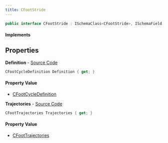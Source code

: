 ```yaml
---
title: CFootStride
---
```


```csharp
public interface CFootStride : ISchemaClass<CFootStride>, ISchemaField, ISchemaClass, INativeHandle
```

#### Implements

## Properties

**Definition** - [Source Code](https://github.com/swiftly-solution/swiftlys2/blob/main/managed/src/SwiftlyS2.Generated/Schemas/Interfaces/CFootStride.cs#L16)

```csharp
CFootCycleDefinition Definition { get; }
```

#### Property Value

- [CFootCycleDefinition](/docs/api/shared/schemadefinitions/cfootcycledefinition)

**Trajectories** - [Source Code](https://github.com/swiftly-solution/swiftlys2/blob/main/managed/src/SwiftlyS2.Generated/Schemas/Interfaces/CFootStride.cs#L18)

```csharp
CFootTrajectories Trajectories { get; }
```

#### Property Value

- [CFootTrajectories](/docs/api/shared/schemadefinitions/cfoottrajectories)

